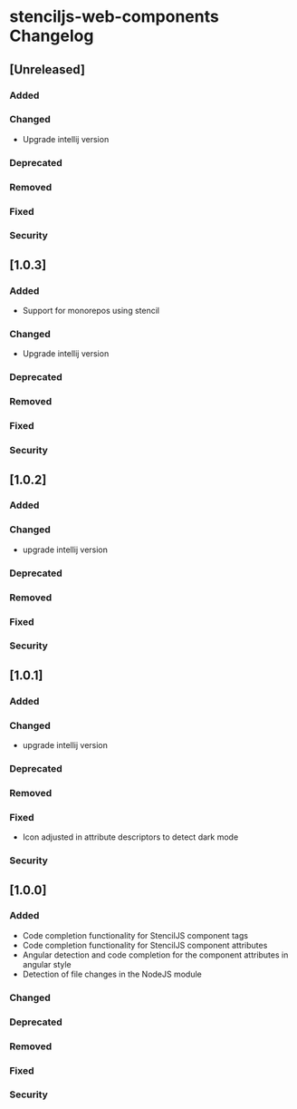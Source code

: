 <!-- Keep a Changelog guide -> https://keepachangelog.com -->

# stenciljs-web-components Changelog

## [Unreleased]
### Added

### Changed
- Upgrade intellij version

### Deprecated

### Removed

### Fixed

### Security
## [1.0.3]
### Added
- Support for monorepos using stencil 

### Changed
- Upgrade intellij version

### Deprecated

### Removed

### Fixed

### Security
## [1.0.2]
### Added

### Changed
- upgrade intellij version

### Deprecated

### Removed

### Fixed

### Security
## [1.0.1]
### Added

### Changed
- upgrade intellij version

### Deprecated

### Removed

### Fixed
- Icon adjusted in attribute descriptors to detect dark mode
### Security
## [1.0.0]
### Added
- Code completion functionality for StencilJS component tags
- Code completion functionality for StencilJS component attributes
- Angular detection and code completion for the component attributes in angular style
- Detection of file changes in the NodeJS module
### Changed

### Deprecated

### Removed

### Fixed

### Security
